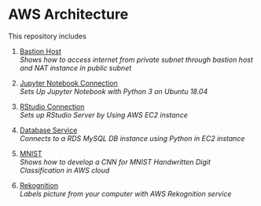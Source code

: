 # AWS Architecture  
This repository includes   
1. [Bastion Host](https://github.com/Khwansiri/AWS-Architecture/blob/master/Bastion%20Host)  
   *Shows how to access internet from private subnet through bastion host and NAT instance in public subnet* 
  
2. [Jupyter Notebook Connection](https://github.com/Khwansiri/AWS-Architecture/tree/master/Jupyter%20Notebook%20Connection)  
   *Sets Up Jupyter Notebook with Python 3 on Ubuntu 18.04*  
   
3. [RStudio Connection](https://github.com/Khwansiri/AWS-Architecture/tree/master/RStudio%20Connection)    
   *Sets up RStudio Server by Using AWS EC2 instance*  
   
4. [Database Service](https://github.com/Khwansiri/AWS-Architecture/blob/master/Database%20Service)   
   *Connects to a RDS MySQL DB instance using Python in EC2 instance*   
   
5. [MNIST](https://github.com/Khwansiri/AWS-Architecture/tree/master/MNIST)  
   *Shows how to develop a CNN for MNIST Handwritten Digit Classification in AWS cloud*   
   
6. [Rekognition](https://github.com/Khwansiri/AWS-Architecture/tree/master/AWS%20Rekognition)  
   *Labels picture from your computer with AWS Rekognition service*
   
   
